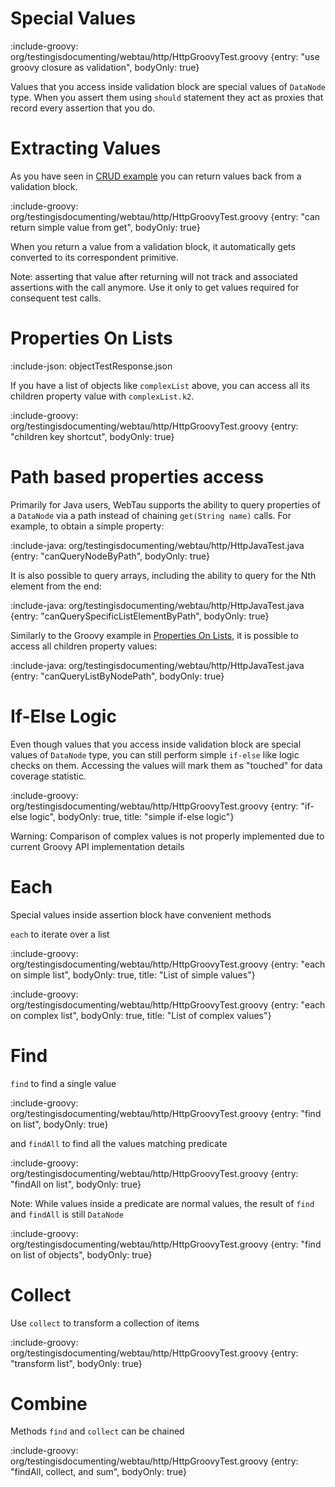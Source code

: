 # Special Values

:include-groovy: org/testingisdocumenting/webtau/http/HttpGroovyTest.groovy {entry: "use groovy closure as validation", bodyOnly: true}

Values that you access inside validation block are special values of `DataNode` type. When you assert them using `should` statement
they act as proxies that record every assertion that you do. 


# Extracting Values

As you have seen in [CRUD example](HTTP/CRUD) you can return values back from a validation block.

:include-groovy: org/testingisdocumenting/webtau/http/HttpGroovyTest.groovy {entry: "can return simple value from get", bodyOnly: true}

When you return a value from a validation block, it automatically gets converted to its correspondent primitive. 

Note: asserting that value after returning will not track and associated assertions with the call anymore. Use it only
to get values required for consequent test calls.  

# Properties On Lists

:include-json: objectTestResponse.json

If you have a list of objects like `complexList` above, you can access all its children property value with `complexList.k2`.

:include-groovy: org/testingisdocumenting/webtau/http/HttpGroovyTest.groovy {entry: "children key shortcut", bodyOnly: true}

# Path based properties access

Primarily for Java users, WebTau supports the ability to query properties of a `DataNode` via a path instead of chaining
`get(String name)` calls.  For example, to obtain a simple property:

:include-java: org/testingisdocumenting/webtau/http/HttpJavaTest.java {entry: "canQueryNodeByPath", bodyOnly: true}

It is also possible to query arrays, including the ability to query for the Nth element from the end:

:include-java: org/testingisdocumenting/webtau/http/HttpJavaTest.java {entry: "canQuerySpecificListElementByPath", bodyOnly: true}

Similarly to the Groovy example in [Properties On Lists](HTTP/data-node#properties-on-lists), it is possible to access 
all children property values:

:include-java: org/testingisdocumenting/webtau/http/HttpJavaTest.java {entry: "canQueryListByNodePath", bodyOnly: true}

# If-Else Logic

Even though values that you access inside validation block are special values of `DataNode` type, you can still
perform simple `if-else` like logic checks on them. Accessing the values will mark them as "touched" for data coverage statistic. 

:include-groovy: org/testingisdocumenting/webtau/http/HttpGroovyTest.groovy {entry: "if-else logic", bodyOnly: true, title: "simple if-else logic"}

Warning: Comparison of complex values is not properly implemented due to current Groovy API implementation details

# Each

Special values inside assertion block have convenient methods

`each` to iterate over a list

:include-groovy: org/testingisdocumenting/webtau/http/HttpGroovyTest.groovy {entry: "each on simple list", bodyOnly: true, title: "List of simple values"}

:include-groovy: org/testingisdocumenting/webtau/http/HttpGroovyTest.groovy {entry: "each on complex list", bodyOnly: true, title: "List of complex values"}


# Find

`find` to find a single value

:include-groovy: org/testingisdocumenting/webtau/http/HttpGroovyTest.groovy {entry: "find on list", bodyOnly: true}


and `findAll` to find all the values matching predicate

:include-groovy: org/testingisdocumenting/webtau/http/HttpGroovyTest.groovy {entry: "findAll on list", bodyOnly: true}

Note: While values inside a predicate are normal values, the result of `find` and `findAll` is still `DataNode`

:include-groovy: org/testingisdocumenting/webtau/http/HttpGroovyTest.groovy {entry: "find on list of objects", bodyOnly: true}

# Collect

Use `collect` to transform a collection of items

:include-groovy: org/testingisdocumenting/webtau/http/HttpGroovyTest.groovy {entry: "transform list", bodyOnly: true}

# Combine

Methods `find` and `collect` can be chained
 
:include-groovy: org/testingisdocumenting/webtau/http/HttpGroovyTest.groovy {entry: "findAll, collect, and sum", bodyOnly: true}
